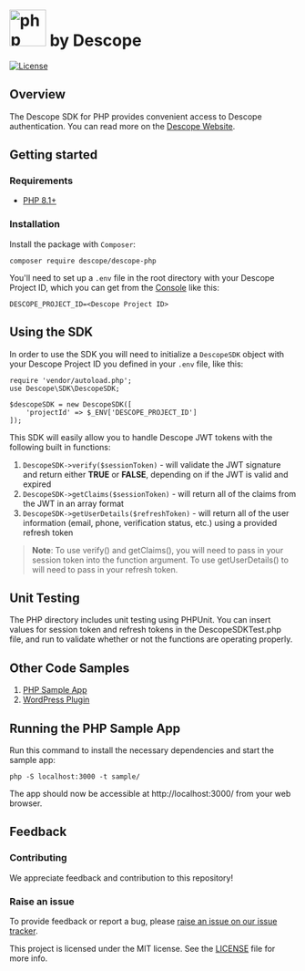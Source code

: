 # <a title="Descope PHP SDK" href="https://www.php.net/"><img width="64" alt="php logo" src="https://upload.wikimedia.org/wikipedia/commons/2/27/PHP-logo.svg"></a> by Descope

[![License](https://img.shields.io/:license-MIT-blue.svg?style=flat)](https://opensource.org/licenses/MIT)

## Overview

The Descope SDK for PHP provides convenient access to Descope authentication. You can read more on the [Descope Website](https://descope.com).

## Getting started

### Requirements

- [PHP 8.1+](https://www.php.net/)

### Installation

Install the package with `Composer`:

```
composer require descope/descope-php
```

You'll need to set up a `.env` file in the root directory with your Descope Project ID, which you can get from the [Console](https://app.descope.com/settings/project) like this:

```
DESCOPE_PROJECT_ID=<Descope Project ID>
```

## Using the SDK

In order to use the SDK you will need to initialize a `DescopeSDK` object with your Descope Project ID you defined in your `.env` file, like this:

```
require 'vendor/autoload.php';
use Descope\SDK\DescopeSDK;

$descopeSDK = new DescopeSDK([
    'projectId' => $_ENV['DESCOPE_PROJECT_ID']
]);
```

This SDK will easily allow you to handle Descope JWT tokens with the following built in functions:

1. `DescopeSDK->verify($sessionToken)` - will validate the JWT signature and return either **TRUE** or **FALSE**, depending on if the JWT is valid and expired
2. `DescopeSDK->getClaims($sessionToken)` - will return all of the claims from the JWT in an array format
3. `DescopeSDK->getUserDetails($refreshToken)` - will return all of the user information (email, phone, verification status, etc.) using a provided refresh token

> **Note**: To use verify() and getClaims(), you will need to pass in your session token into the function argument. To use getUserDetails() to will need to pass in your refresh token.

## Unit Testing

The PHP directory includes unit testing using PHPUnit. You can insert values for session token and refresh tokens in the DescopeSDKTest.php file, and run to validate whether or not the functions are operating properly.

## Other Code Samples

1. [PHP Sample App](https://github.com/descope/php-sdk/sample/)
2. [WordPress Plugin](https://github.com/descope-sample-apps/wordpress-plugin)

## Running the PHP Sample App

Run this command to install the necessary dependencies and start the sample app:

```
php -S localhost:3000 -t sample/
```

The app should now be accessible at http://localhost:3000/ from your web browser.

## Feedback

### Contributing

We appreciate feedback and contribution to this repository!

### Raise an issue

To provide feedback or report a bug, please [raise an issue on our issue tracker](https://github.com/descope/passport-descope/issues).

This project is licensed under the MIT license. See the <a href="./LICENSE"> LICENSE</a> file for more info.</p>
